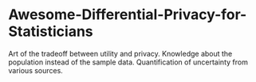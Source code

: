 # Awesome-Differential-Privacy-for-Statisticians
Art of the tradeoff between utility and privacy. Knowledge about the population instead of the sample data. Quantification of uncertainty from various sources. 

